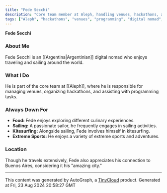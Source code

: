 ```yaml
---
title: "Fede Secchi"
description: "Core team member at Aleph, handling venues, hackathons, and programming."
tags: ["Aleph", "hackathons", "venues", "programming", "digital nomad", "extreme sports", "sailing", "kitesurfing"]
---
```


**Fede Secchi**

### About Me
Fede Secchi is an [[Argentina|Argentinian]] digital nomad who enjoys traveling and sailing around the world. 

### What I Do
He is part of the core team at [[Aleph]], where he is responsible for managing venues, organizing hackathons, and assisting with programming tasks.

### Always Down For
- **Food:** Fede enjoys exploring different culinary experiences.
- **Sailing:** A passionate sailor, he frequently engages in sailing activities.
- **Kitesurfing:** Alongside sailing, Fede involves himself in kitesurfing.
- **Extreme Sports:** He enjoys a variety of extreme sports and adventures.

### Location
Though he travels extensively, Fede also appreciates his connection to Buenos Aires, considering it his "amazing city."

---
This content was generated by AutoGraph, a [TinyCloud](https://tinycloud.xyz/) product.
Generated at Fri, 23 Aug 2024 20:58:27 GMT